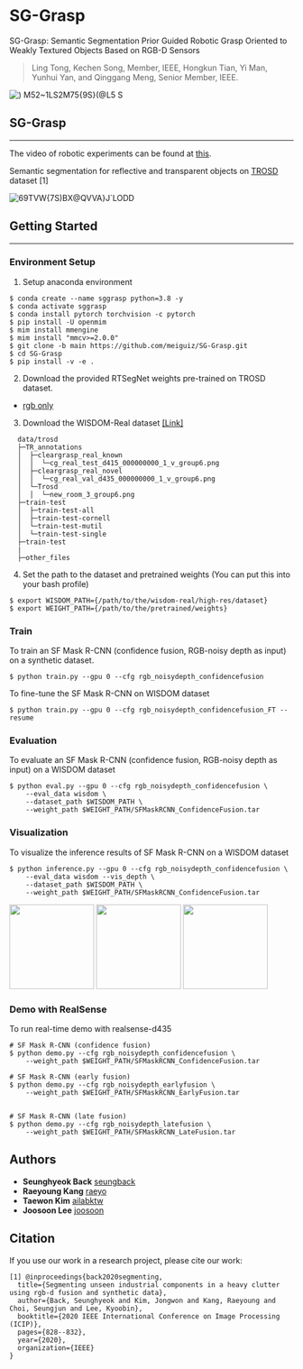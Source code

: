 # SG-Grasp
SG-Grasp: Semantic Segmentation Prior Guided Robotic Grasp Oriented to Weakly Textured Objects Based on RGB-D Sensors

> Ling Tong, Kechen Song, Member, IEEE, Hongkun Tian, Yi Man, Yunhui Yan, and Qinggang Meng, Senior Member, IEEE. 

![) M52~1LS2M75{9S}(@L5 S](https://github.com/meiguiz/SG-Grasp/assets/90629126/317054b6-36a6-4a57-a31f-c5322974de76)

## SG-Grasp
---
The video of robotic experiments can be found at [this](https://youtu.be/ChjeqFk0_mA). 

Semantic segmentation for reflective and transparent objects on [TROSD](http://www.tsinghua-ieit.com/trosd) dataset [1] 

![69TVW{7S)BX@QVVA}J`LODD](https://github.com/meiguiz/SG-Grasp/assets/90629126/1c8d6ee4-1ac0-4b87-b32a-1f5d4af4a466)

## Getting Started
---
### Environment Setup

1. Setup anaconda environment
```
$ conda create --name sggrasp python=3.8 -y
$ conda activate sggrasp
$ conda install pytorch torchvision -c pytorch
$ pip install -U openmim
$ mim install mmengine
$ mim install "mmcv>=2.0.0"
$ git clone -b main https://github.com/meiguiz/SG-Grasp.git
$ cd SG-Grasp
$ pip install -v -e .
```

2. Download the provided RTSegNet weights pre-trained on TROSD dataset. 
- [rgb only](https://drive.google.com/file/d/128PI9Z6h3VBjBOVEIHV6lPUnk9YerfL6/view?usp=sharing)

3. Download the WISDOM-Real dataset [[Link]](https://sites.google.com/view/wisdom-dataset/dataset_links)
 ```
   data/trosd
   ├─TR_annotations
   │  ├─cleargrasp_real_known
   │  │  └─cg_real_test_d415_000000000_1_v_group6.png
   │  ├─cleargrasp_real_novel
   │  │  └─cg_real_val_d435_000000000_1_v_group6.png
   │  └─Trosd
   │  │  └─new_room_3_group6.png
   ├─train-test
   │  ├─train-test-all
   │  ├─train-test-cornell
   │  └─train-test-mutil
   │  └─train-test-single
   ├─train-test
   |
   ├─other_files
   ```
4. Set the path to the dataset and pretrained weights (You can put this into your bash profile)
```
$ export WISDOM_PATH={/path/to/the/wisdom-real/high-res/dataset}
$ export WEIGHT_PATH={/path/to/the/pretrained/weights}

```



### Train

To train an SF Mask R-CNN (confidence fusion, RGB-noisy depth as input) on a synthetic dataset. 
```
$ python train.py --gpu 0 --cfg rgb_noisydepth_confidencefusion
```
To fine-tune the SF Mask R-CNN on WISDOM dataset
```
$ python train.py --gpu 0 --cfg rgb_noisydepth_confidencefusion_FT --resume
```

### Evaluation

To evaluate an SF Mask R-CNN (confidence fusion, RGB-noisy depth as input) on a WISDOM dataset
```
$ python eval.py --gpu 0 --cfg rgb_noisydepth_confidencefusion \
    --eval_data wisdom \
    --dataset_path $WISDOM_PATH \
    --weight_path $WEIGHT_PATH/SFMaskRCNN_ConfidenceFusion.tar 
```


### Visualization

To visualize the inference results of SF Mask R-CNN on a WISDOM dataset
```
$ python inference.py --gpu 0 --cfg rgb_noisydepth_confidencefusion \
    --eval_data wisdom --vis_depth \
    --dataset_path $WISDOM_PATH \
    --weight_path $WEIGHT_PATH/SFMaskRCNN_ConfidenceFusion.tar 
```

<img src="./imgs/example1.png" height="150">
<img src="./imgs/example2.png" height="150">
<img src="./imgs/example3.png" height="150">


### Demo with RealSense

To run real-time demo with realsense-d435
```
# SF Mask R-CNN (confidence fusion)
$ python demo.py --cfg rgb_noisydepth_confidencefusion \
    --weight_path $WEIGHT_PATH/SFMaskRCNN_ConfidenceFusion.tar 

# SF Mask R-CNN (early fusion)
$ python demo.py --cfg rgb_noisydepth_earlyfusion \
    --weight_path $WEIGHT_PATH/SFMaskRCNN_EarlyFusion.tar 


# SF Mask R-CNN (late fusion)
$ python demo.py --cfg rgb_noisydepth_latefusion \
    --weight_path $WEIGHT_PATH/SFMaskRCNN_LateFusion.tar 
```

## Authors
* **Seunghyeok Back** [seungback](https://github.com/SeungBack)
* **Raeyoung Kang** [raeyo](https://github.com/raeyo)
* **Taewon Kim** [ailabktw](https://github.com/ailabktw)
* **Joosoon Lee** [joosoon](https://github.com/joosoon)


## Citation
If you use our work in a research project, please cite our work:
```
[1] @inproceedings{back2020segmenting,
  title={Segmenting unseen industrial components in a heavy clutter using rgb-d fusion and synthetic data},
  author={Back, Seunghyeok and Kim, Jongwon and Kang, Raeyoung and Choi, Seungjun and Lee, Kyoobin},
  booktitle={2020 IEEE International Conference on Image Processing (ICIP)},
  pages={828--832},
  year={2020},
  organization={IEEE}
}
```


